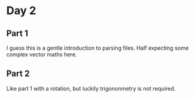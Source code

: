 # Day 2

## Part 1

I guess this is a gentle introduction to parsing files. Half expecting some complex vector maths here.

## Part 2

Like part 1 with a rotation, but luckily trigononmetry is not required. 